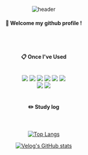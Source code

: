 <div align="center"> 

![header](https://capsule-render.vercel.app/api?type=cylinder&color=000000&height=150&section=header&text=ComputerVision&fontColor=ffffff&fontSize=70&animation=fadeIn&fontAlignY=55&desc=%20&descAlignY=62&descAlign=62)
  
####  :wave: Welcome my github profile !

  
 <br/>
 <br/>
  
####  :clipboard: Once I've Used 
  
 <br/>
  
<img src="https://img.shields.io/badge/Python-007396?style=for-the-badge&logo=Java&logoColor=white">
<img src="https://img.shields.io/badge/C/C++-F7DF1E?style=for-the-badge&logo=JavaScript&logoColor=white">
<img src="https://img.shields.io/badge/opencv-F80000?style=for-the-badge&logo=Oracle&logoColor=white"> 
<img src="https://img.shields.io/badge/Pytorch-6DB33F?style=for-the-badge&logo=Spring&logoColor=white">
<img src="https://img.shields.io/badge/Colab-E34F26?style=for-the-badge&logo=HTML5&logoColor=white">
<img src="https://img.shields.io/badge/VSCode-1572B6?style=for-the-badge&logo=CSS3&logoColor=white"> <br>
<img src="https://img.shields.io/badge/github-181717?style=for-the-badge&logo=github&logoColor=white">
<img src="https://img.shields.io/badge/velog-4479A1?style=for-the-badge&logo=MySQL&logoColor=white">
 
   <br/>
   <br/>
 
#### :pencil2: Study log
 
  <br/>
  
[![Top Langs](https://github-readme-stats.vercel.app/api/top-langs/?username=minmaxHong&layout=compact)](https://github.com/anuraghazra/github-readme-stats)

[![Velog's GitHub stats](https://velog-readme-stats.vercel.app/api?name=somm&color=dark)](https://velog.io/@DogSound)  
</div>
